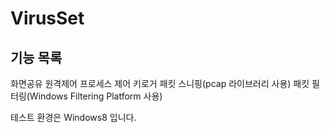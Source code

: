 # VirusSet

## 기능 목록
화면공유
원격제어
프로세스 제어
키로거
패킷 스니핑(pcap 라이브러리 사용)
패킷 필터링(Windows Filtering Platform 사용)

테스트 환경은 Windows8 입니다.
